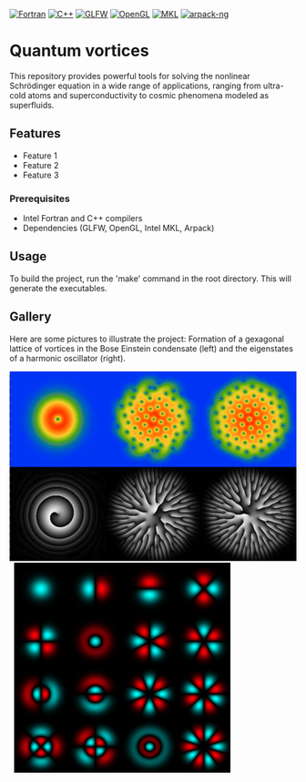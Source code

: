 [![Fortran](https://img.shields.io/badge/Fortran-2003-blue)](https://en.wikipedia.org/wiki/Fortran_2003)
[![C++](https://img.shields.io/badge/C%2B%2B-11-blue)](https://en.cppreference.com/w/cpp/11)
[![GLFW](https://img.shields.io/badge/GLFW-3.4-blue)](https://www.glfw.org)
[![OpenGL](https://img.shields.io/badge/OpenGL-4.1-blue)](https://www.opengl.org/)
[![MKL](https://img.shields.io/badge/Intel%20MKL-2023.2-blue)](https://software.intel.com/content/www/us/en/develop/tools/math-kernel-library.html)
[![arpack-ng](https://img.shields.io/badge/arpack-ng-blue?logo=github)](https://github.com/opencollab/arpack-ng)



# Quantum vortices

This repository provides powerful tools for solving the nonlinear Schrödinger equation in a wide range of applications,
ranging from ultra-cold atoms and superconductivity to cosmic phenomena modeled as superfluids.

## Features
- Feature 1
- Feature 2
- Feature 3

### Prerequisites
- Intel Fortran and C++ compilers
- Dependencies (GLFW, OpenGL, Intel MKL, Arpack)

## Usage
To build the project, run the 'make' command in the root directory. This will generate the executables.

## Gallery

Here are some pictures to illustrate the project: Formation of a gexagonal lattice of vortices in the Bose Einstein condensate (left) and the eigenstates of a harmonic oscillator (right).

<p>
  <img src="images/quantum_vortices.png" alt="Image 1" width="570" style="margin-right: 50;"> &nbsp
  <img src="images/oscillator.png" alt="Image 2" width="380">
</p>
